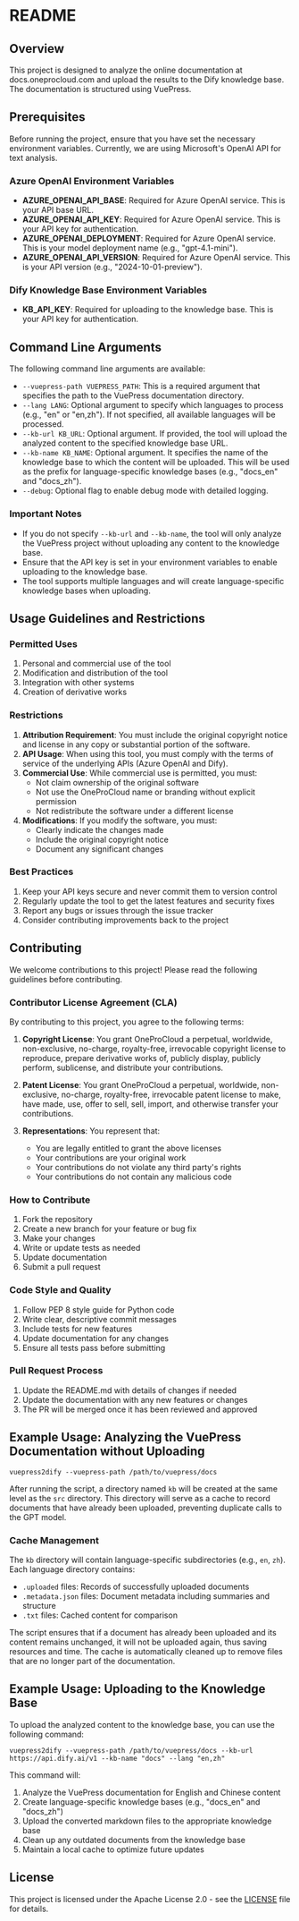 # README

## Overview

This project is designed to analyze the online documentation at docs.oneprocloud.com and upload the results to the Dify knowledge base. The documentation is structured using VuePress.

## Prerequisites

Before running the project, ensure that you have set the necessary environment variables. Currently, we are using Microsoft's OpenAI API for text analysis.

### Azure OpenAI Environment Variables

- **AZURE_OPENAI_API_BASE**: Required for Azure OpenAI service. This is your API base URL.
- **AZURE_OPENAI_API_KEY**: Required for Azure OpenAI service. This is your API key for authentication.
- **AZURE_OPENAI_DEPLOYMENT**: Required for Azure OpenAI service. This is your model deployment name (e.g., "gpt-4.1-mini").
- **AZURE_OPENAI_API_VERSION**: Required for Azure OpenAI service. This is your API version (e.g., "2024-10-01-preview").

### Dify Knowledge Base Environment Variables

- **KB_API_KEY**: Required for uploading to the knowledge base. This is your API key for authentication.

## Command Line Arguments

The following command line arguments are available:

- `--vuepress-path VUEPRESS_PATH`: This is a required argument that specifies the path to the VuePress documentation directory.
- `--lang LANG`: Optional argument to specify which languages to process (e.g., "en" or "en,zh"). If not specified, all available languages will be processed.
- `--kb-url KB_URL`: Optional argument. If provided, the tool will upload the analyzed content to the specified knowledge base URL.
- `--kb-name KB_NAME`: Optional argument. It specifies the name of the knowledge base to which the content will be uploaded. This will be used as the prefix for language-specific knowledge bases (e.g., "docs_en" and "docs_zh").
- `--debug`: Optional flag to enable debug mode with detailed logging.

### Important Notes

- If you do not specify `--kb-url` and `--kb-name`, the tool will only analyze the VuePress project without uploading any content to the knowledge base.
- Ensure that the API key is set in your environment variables to enable uploading to the knowledge base.
- The tool supports multiple languages and will create language-specific knowledge bases when uploading.

## Usage Guidelines and Restrictions

### Permitted Uses
1. Personal and commercial use of the tool
2. Modification and distribution of the tool
3. Integration with other systems
4. Creation of derivative works

### Restrictions
1. **Attribution Requirement**: You must include the original copyright notice and license in any copy or substantial portion of the software.
2. **API Usage**: When using this tool, you must comply with the terms of service of the underlying APIs (Azure OpenAI and Dify).
3. **Commercial Use**: While commercial use is permitted, you must:
   - Not claim ownership of the original software
   - Not use the OneProCloud name or branding without explicit permission
   - Not redistribute the software under a different license
4. **Modifications**: If you modify the software, you must:
   - Clearly indicate the changes made
   - Include the original copyright notice
   - Document any significant changes

### Best Practices
1. Keep your API keys secure and never commit them to version control
2. Regularly update the tool to get the latest features and security fixes
3. Report any bugs or issues through the issue tracker
4. Consider contributing improvements back to the project

## Contributing

We welcome contributions to this project! Please read the following guidelines before contributing.

### Contributor License Agreement (CLA)

By contributing to this project, you agree to the following terms:

1. **Copyright License**: You grant OneProCloud a perpetual, worldwide, non-exclusive, no-charge, royalty-free, irrevocable copyright license to reproduce, prepare derivative works of, publicly display, publicly perform, sublicense, and distribute your contributions.

2. **Patent License**: You grant OneProCloud a perpetual, worldwide, non-exclusive, no-charge, royalty-free, irrevocable patent license to make, have made, use, offer to sell, sell, import, and otherwise transfer your contributions.

3. **Representations**: You represent that:
   - You are legally entitled to grant the above licenses
   - Your contributions are your original work
   - Your contributions do not violate any third party's rights
   - Your contributions do not contain any malicious code

### How to Contribute

1. Fork the repository
2. Create a new branch for your feature or bug fix
3. Make your changes
4. Write or update tests as needed
5. Update documentation
6. Submit a pull request

### Code Style and Quality

1. Follow PEP 8 style guide for Python code
2. Write clear, descriptive commit messages
3. Include tests for new features
4. Update documentation for any changes
5. Ensure all tests pass before submitting

### Pull Request Process

1. Update the README.md with details of changes if needed
2. Update the documentation with any new features or changes
3. The PR will be merged once it has been reviewed and approved

## Example Usage: Analyzing the VuePress Documentation without Uploading

```
vuepress2dify --vuepress-path /path/to/vuepress/docs
```

After running the script, a directory named `kb` will be created at the same level as the `src` directory. This directory will serve as a cache to record documents that have already been uploaded, preventing duplicate calls to the GPT model.

### Cache Management

The `kb` directory will contain language-specific subdirectories (e.g., `en`, `zh`). Each language directory contains:
- `.uploaded` files: Records of successfully uploaded documents
- `.metadata.json` files: Document metadata including summaries and structure
- `.txt` files: Cached content for comparison

The script ensures that if a document has already been uploaded and its content remains unchanged, it will not be uploaded again, thus saving resources and time. The cache is automatically cleaned up to remove files that are no longer part of the documentation.

## Example Usage: Uploading to the Knowledge Base

To upload the analyzed content to the knowledge base, you can use the following command:

```
vuepress2dify --vuepress-path /path/to/vuepress/docs --kb-url https://api.dify.ai/v1 --kb-name "docs" --lang "en,zh"
```

This command will:
1. Analyze the VuePress documentation for English and Chinese content
2. Create language-specific knowledge bases (e.g., "docs_en" and "docs_zh")
3. Upload the converted markdown files to the appropriate knowledge base
4. Clean up any outdated documents from the knowledge base
5. Maintain a local cache to optimize future updates

## License

This project is licensed under the Apache License 2.0 - see the [LICENSE](LICENSE) file for details.
